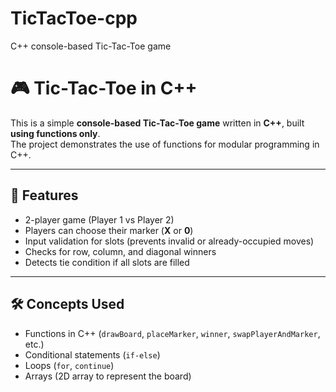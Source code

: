 # TicTacToe-cpp
C++ console-based Tic-Tac-Toe game

# 🎮 Tic-Tac-Toe in C++

This is a simple **console-based Tic-Tac-Toe game** written in **C++**, built **using functions only**.  
The project demonstrates the use of functions for modular programming in C++.

---

## 🚀 Features
- 2-player game (Player 1 vs Player 2)
- Players can choose their marker (**X** or **0**)  
- Input validation for slots (prevents invalid or already-occupied moves)
- Checks for row, column, and diagonal winners
- Detects tie condition if all slots are filled

---

## 🛠️ Concepts Used
- Functions in C++ (`drawBoard`, `placeMarker`, `winner`, `swapPlayerAndMarker`, etc.)
- Conditional statements (`if-else`)
- Loops (`for`, `continue`)
- Arrays (2D array to represent the board)

